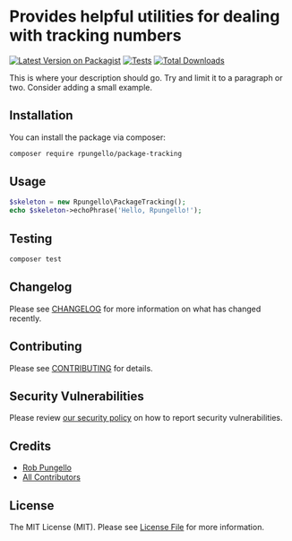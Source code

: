 # Provides helpful utilities for dealing with tracking numbers

[![Latest Version on Packagist](https://img.shields.io/packagist/v/rpungello/package-tracking.svg?style=flat-square)](https://packagist.org/packages/rpungello/package-tracking)
[![Tests](https://github.com/rpungello/package-tracking/actions/workflows/run-tests.yml/badge.svg?branch=main)](https://github.com/rpungello/package-tracking/actions/workflows/run-tests.yml)
[![Total Downloads](https://img.shields.io/packagist/dt/rpungello/package-tracking.svg?style=flat-square)](https://packagist.org/packages/rpungello/package-tracking)

This is where your description should go. Try and limit it to a paragraph or two. Consider adding a small example.

## Installation

You can install the package via composer:

```bash
composer require rpungello/package-tracking
```

## Usage

```php
$skeleton = new Rpungello\PackageTracking();
echo $skeleton->echoPhrase('Hello, Rpungello!');
```

## Testing

```bash
composer test
```

## Changelog

Please see [CHANGELOG](CHANGELOG.md) for more information on what has changed recently.

## Contributing

Please see [CONTRIBUTING](https://github.com/spatie/.github/blob/main/CONTRIBUTING.md) for details.

## Security Vulnerabilities

Please review [our security policy](../../security/policy) on how to report security vulnerabilities.

## Credits

- [Rob Pungello](https://github.com/rpungello)
- [All Contributors](../../contributors)

## License

The MIT License (MIT). Please see [License File](LICENSE.md) for more information.
